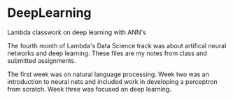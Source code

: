 # DeepLearning
Lambda classwork on deep learning with ANN's

The fourth month of Lambda's Data Science track was about artifical neural networks and deep learning. These files are my notes from class and submitted assignments.

The first week was on natural language processing.
Week two was an introduction to neural nets and included work in developing a perceptron from scratch.
Week three was focused on deep learning.
